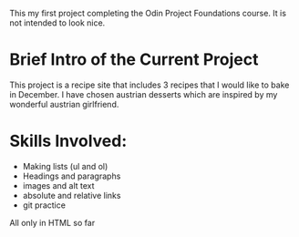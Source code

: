 This my first project completing the Odin Project Foundations course. It is not intended to look nice.

# Brief Intro of the Current Project

This project is a recipe site that includes 3 recipes that I would like to bake in December.
I have chosen austrian desserts which are inspired by my wonderful austrian girlfriend.

# Skills Involved:

- Making lists (ul and ol)
- Headings and paragraphs
- images and alt text
- absolute and relative links
- git practice

All only in HTML so far
